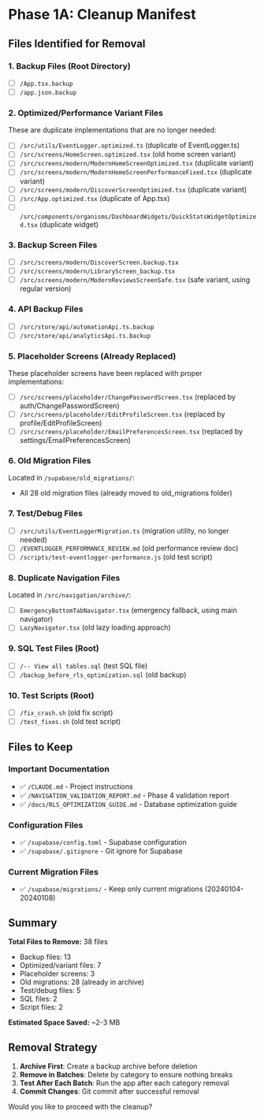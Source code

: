 # Phase 1A: Cleanup Manifest

## Files Identified for Removal

### 1. Backup Files (Root Directory)
- [ ] `/App.tsx.backup`
- [ ] `/app.json.backup`

### 2. Optimized/Performance Variant Files
These are duplicate implementations that are no longer needed:
- [ ] `/src/utils/EventLogger.optimized.ts` (duplicate of EventLogger.ts)
- [ ] `/src/screens/HomeScreen.optimized.tsx` (old home screen variant)
- [ ] `/src/screens/modern/ModernHomeScreenOptimized.tsx` (duplicate variant)
- [ ] `/src/screens/modern/ModernHomeScreenPerformanceFixed.tsx` (duplicate variant)
- [ ] `/src/screens/modern/DiscoverScreenOptimized.tsx` (duplicate variant)
- [ ] `/src/App.optimized.tsx` (duplicate of App.tsx)
- [ ] `/src/components/organisms/DashboardWidgets/QuickStatsWidgetOptimized.tsx` (duplicate widget)

### 3. Backup Screen Files
- [ ] `/src/screens/modern/DiscoverScreen.backup.tsx`
- [ ] `/src/screens/modern/LibraryScreen_backup.tsx`
- [ ] `/src/screens/modern/ModernReviewsScreenSafe.tsx` (safe variant, using regular version)

### 4. API Backup Files
- [ ] `/src/store/api/automationApi.ts.backup`
- [ ] `/src/store/api/analyticsApi.ts.backup`

### 5. Placeholder Screens (Already Replaced)
These placeholder screens have been replaced with proper implementations:
- [ ] `/src/screens/placeholder/ChangePasswordScreen.tsx` (replaced by auth/ChangePasswordScreen)
- [ ] `/src/screens/placeholder/EditProfileScreen.tsx` (replaced by profile/EditProfileScreen)
- [ ] `/src/screens/placeholder/EmailPreferencesScreen.tsx` (replaced by settings/EmailPreferencesScreen)

### 6. Old Migration Files
Located in `/supabase/old_migrations/`:
- All 28 old migration files (already moved to old_migrations folder)

### 7. Test/Debug Files
- [ ] `/src/utils/EventLoggerMigration.ts` (migration utility, no longer needed)
- [ ] `/EVENTLOGGER_PERFORMANCE_REVIEW.md` (old performance review doc)
- [ ] `/scripts/test-eventlogger-performance.js` (old test script)

### 8. Duplicate Navigation Files
Located in `/src/navigation/archive/`:
- [ ] `EmergencyBottomTabNavigator.tsx` (emergency fallback, using main navigator)
- [ ] `LazyNavigator.tsx` (old lazy loading approach)

### 9. SQL Test Files (Root)
- [ ] `/-- View all tables.sql` (test SQL file)
- [ ] `/backup_before_rls_optimization.sql` (old backup)

### 10. Test Scripts (Root)
- [ ] `/fix_crash.sh` (old fix script)
- [ ] `/test_fixes.sh` (old test script)

## Files to Keep

### Important Documentation
- ✅ `/CLAUDE.md` - Project instructions
- ✅ `/NAVIGATION_VALIDATION_REPORT.md` - Phase 4 validation report
- ✅ `/docs/RLS_OPTIMIZATION_GUIDE.md` - Database optimization guide

### Configuration Files
- ✅ `/supabase/config.toml` - Supabase configuration
- ✅ `/supabase/.gitignore` - Git ignore for Supabase

### Current Migration Files
- ✅ `/supabase/migrations/` - Keep only current migrations (20240104-20240108)

## Summary

**Total Files to Remove:** 38 files
- Backup files: 13
- Optimized/variant files: 7
- Placeholder screens: 3
- Old migrations: 28 (already in archive)
- Test/debug files: 5
- SQL files: 2
- Script files: 2

**Estimated Space Saved:** ~2-3 MB

## Removal Strategy

1. **Archive First**: Create a backup archive before deletion
2. **Remove in Batches**: Delete by category to ensure nothing breaks
3. **Test After Each Batch**: Run the app after each category removal
4. **Commit Changes**: Git commit after successful removal

Would you like to proceed with the cleanup?